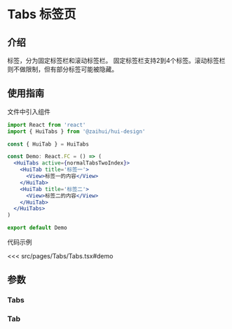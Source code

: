 # Tabs 标签页

## 介绍

标签，分为固定标签栏和滚动标签栏。
固定标签栏支持2到4个标签。滚动标签栏则不做限制，但有部分标签可能被隐藏。

## 使用指南

文件中引入组件

```jsx
import React from 'react'
import { HuiTabs } from '@zaihui/hui-design'

const { HuiTab } = HuiTabs

const Demo: React.FC = () => (
  <HuiTabs active={normalTabsTwoIndex}>
    <HuiTab title='标签一'>
      <View>标签一的内容</View>
    </HuiTab>
    <HuiTab title='标签二'>
      <View>标签二的内容</View>
    </HuiTab>
  </HuiTabs>
)

export default Demo
```

代码示例

<<< src/pages/Tabs/Tabs.tsx#demo

## 参数

### Tabs
<auto-doc path="components/Tabs/Tabs.tsx" />

### Tab
<auto-doc path="components/Tabs/Tab/Tab.tsx" />

<demo-phone page="/pages/Tabs/Tabs" />
